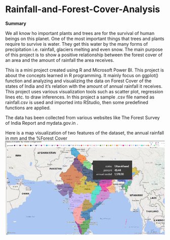 # Rainfall-and-Forest-Cover-Analysis

**Summary**

We all know ho important plants and trees are for the survival of human beings on this planet. One of the most important
things that trees and plants require to survive is water. They get this water by the many forms of precipitation i.e. rainfall,
glaciers melting and even snow. The main purpose of this project is to show a positive relationship between the forest cover of an area
and the amount of rainfall the area receives.

This is a mini project created using R and Microsoft Power BI.
This project is about the concepts learned in R programming. 
It mainly focus on ggplot() function and analyzing and visualizing the data 
on Forest Cover of the states of India and it’s relation with the amount of annual 
rainfall it receives. 
This project uses various visualization tools such as scatter 
plot, regression lines etc. to draw inferences.
In this project a sample .csv file named as rainfall.csv is used and 
imported into RStudio, then some predefined functions are applied.

The data has been collected from various websites like The Forest Survey of 
India Report and mydata.gov.in .

Here is a map visualization of two features of the dataset, the annual rainfall in mm and the %Forest Cover
![](/Images/map.png)
